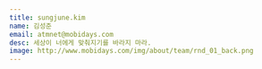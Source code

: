 ```yaml
---
title: sungjune.kim
name: 김성준
email: atmnet@mobidays.com
desc: 세상이 너에게 맞춰지기를 바라지 마라.
image: http://www.mobidays.com/img/about/team/rnd_01_back.png
---
```


